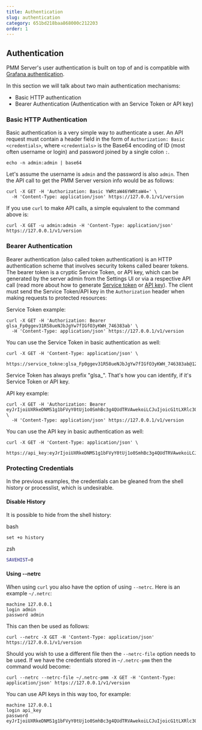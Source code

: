 ```yaml
---
title: Authentication
slug: authentication
category: 651bd218baa868000c212203
order: 1
---
```


## Authentication

PMM Server's user authentication is built on top of and is compatible with [Grafana authentication](https://grafana.com/docs/grafana/latest/auth/grafana/).

In this section we will talk about two main authentication mechanisms:

- Basic HTTP authentication
- Bearer Authentication (Authentication with an Service Token or API key)

### Basic HTTP Authentication

Basic authentication is a very simple way to authenticate a user. An API request must contain a header field in the form of `Authorization: Basic <credentials>`, where `<credentials>` is the Base64 encoding of ID (most often username or login) and password joined by a single colon `:`.

```shell
echo -n admin:admin | base64
```

Let's assume the username is `admin` and the password is also `admin`. Then the API call to get the PMM Server version info would be as follows:

```shell
curl -X GET -H 'Authorization: Basic YWRtaW46YWRtaW4=' \
  -H 'Content-Type: application/json' https://127.0.0.1/v1/version
```

If you use `curl` to make API calls, a simple equivalent to the command above is:

```shell
curl -X GET -u admin:admin -H 'Content-Type: application/json' https://127.0.0.1/v1/version
```

### Bearer Authentication

Bearer authentication (also called token authentication) is an HTTP authentication scheme that involves security tokens called bearer tokens. The bearer token is a cryptic Service Token, or API key, which can be generated by the server admin from the Settings UI or via a respective API call (read more about how to generate <a href="https://docs.percona.com/percona-monitoring-and-management/details/api.html#generate-service-token">Service token</a> or <a href="https://docs.percona.com/percona-monitoring-and-management/details/api.html#generate-api-keys">API key</a>). The client must send the Service Token/API key in the `Authorization` header when making requests to protected resources:

Service Token example:
```shell
curl -X GET -H 'Authorization: Bearer glsa_Fp0ggev31R58ueNJbJgYw7fIGfO3yKWH_746383ab' \
  -H 'Content-Type: application/json' https://127.0.0.1/v1/version
```

You can use the Service Token in basic authentication as well:

```shell
curl -X GET -H 'Content-Type: application/json' \
  https://service_tokne:glsa_Fp0ggev31R58ueNJbJgYw7fIGfO3yKWH_746383ab@127.0.0.1/v1/version
```
Service Token has always prefix "glsa_". That's how you can identify, if it's Service Token or API key.

API key example:
```shell
curl -X GET -H 'Authorization: Bearer eyJrIjoiUXRkeDNMS1g1bFVyY0tUj1o0SmhBc3g4QUdTRVAwekoiLCJuIjoicG1tLXRlc3QiLCJpZCI6MX0=' \
  -H 'Content-Type: application/json' https://127.0.0.1/v1/version
```

You can use the API key in basic authentication as well:

```shell
curl -X GET -H 'Content-Type: application/json' \
  https://api_key:eyJrIjoiUXRkeDNMS1g1bFVyY0tUj1o0SmhBc3g4QUdTRVAwekoiLCJuIjoicG1tLXRlc3QiLCJpZCI6MX0=@127.0.0.1/v1/version
```

### Protecting Credentials

In the previous examples, the credentials can be gleaned from the shell history or processlist, which is undesirable.

#### Disable History

It is possible to hide from the shell history:

bash

```shell
set +o history
```

zsh

```zsh
SAVEHIST=0
```

#### Using --netrc

When using `curl` you also have the option of using `--netrc`. Here is an example `~/.netrc`:

```
machine 127.0.0.1
login admin
password admin
```

This can then be used as follows:

```shell
curl --netrc -X GET -H 'Content-Type: application/json' https://127.0.0.1/v1/version
```

Should you wish to use a different file then the `--netrc-file` option needs to be used. If we have the credentials stored in `~/.netrc-pmm` then the command would become:

```shell
curl --netrc --netrc-file ~/.netrc-pmm -X GET -H 'Content-Type: application/json' https://127.0.0.1/v1/version
```

You can use API keys in this way too, for example:

```
machine 127.0.0.1
login api_key
password eyJrIjoiUXRkeDNMS1g1bFVyY0tUj1o0SmhBc3g4QUdTRVAwekoiLCJuIjoicG1tLXRlc3QiLCJpZCI6MX0=
```
